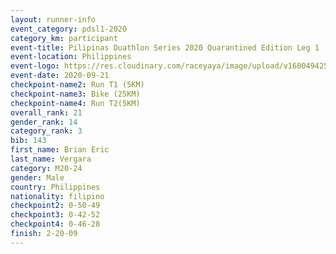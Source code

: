 ```yaml
--- 
layout: runner-info 
event_category: pdsl1-2020 
category_km: participant 
event-title: Pilipinas Duathlon Series 2020 Quarantined Edition Leg 1 
event-location: Philippines 
event-logo: https://res.cloudinary.com/raceyaya/image/upload/v1600494253/PDSLeg1.jpg 
event-date: 2020-09-21 
checkpoint-name2: Run T1 (5KM) 
checkpoint-name3: Bike (25KM) 
checkpoint-name4: Run T2(5KM) 
overall_rank: 21
gender_rank: 14
category_rank: 3
bib: 143
first_name: Brian Eric
last_name: Vergara
category: M20-24
gender: Male
country: Philippines
nationality: filipino
checkpoint2: 0-50-49
checkpoint3: 0-42-52
checkpoint4: 0-46-28
finish: 2-20-09
--- 
```

